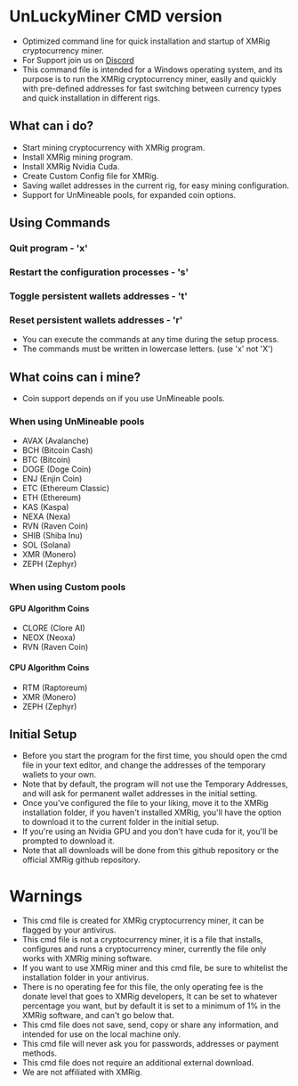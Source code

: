 # UnLuckyMiner CMD version
- Optimized command line for quick installation and startup of XMRig cryptocurrency miner.
- For Support join us on [Discord](https://discord.gg/gtH9nkGrHu)
- This command file is intended for a Windows operating system, and its purpose is to run the XMRig cryptocurrency miner, easily and quickly with pre-defined addresses for fast switching between currency types and quick installation in different rigs.

## What can i do?
- Start mining cryptocurrency with XMRig program.
- Install XMRig mining program.
- Install XMRig Nvidia Cuda.
- Create Custom Config file for XMRig.
- Saving wallet addresses in the current rig, for easy mining configuration.
- Support for UnMineable pools, for expanded coin options.

## Using Commands
### Quit program - 'x'
### Restart the configuration processes - 's'
### Toggle persistent wallets addresses - 't'
### Reset persistent wallets addresses - 'r'
- You can execute the commands at any time during the setup process.
- The commands must be written in lowercase letters. (use 'x' not 'X')

## What coins can i mine?
- Coin support depends on if you use UnMineable pools.
### When using UnMineable pools
- AVAX (Avalanche)
- BCH (Bitcoin Cash)
- BTC (Bitcoin)
- DOGE (Doge Coin)
- ENJ (Enjin Coin)
- ETC (Ethereum Classic)
- ETH (Ethereum)
- KAS (Kaspa)
- NEXA (Nexa)
- RVN (Raven Coin)
- SHIB (Shiba Inu)
- SOL (Solana)
- XMR (Monero)
- ZEPH (Zephyr)
### When using Custom pools
#### GPU Algorithm Coins
- CLORE (Clore AI)
- NEOX (Neoxa)
- RVN (Raven Coin)
#### CPU Algorithm Coins
- RTM (Raptoreum)
- XMR (Monero)
- ZEPH (Zephyr)

## Initial Setup
- Before you start the program for the first time, you should open the cmd file in your text editor, and change the addresses of the temporary wallets to your own.
- Note that by default, the program will not use the Temporary Addresses, and will ask for permanent wallet addresses in the initial setting.
- Once you've configured the file to your liking, move it to the XMRig installation folder, if you haven't installed XMRig, you'll have the option to download it to the current folder in the initial setup.
- If you're using an Nvidia GPU and you don't have cuda for it, you'll be prompted to download it.
- Note that all downloads will be done from this github repository or the official XMRig github repository.

# Warnings
- This cmd file is created for XMRig cryptocurrency miner, it can be flagged by your antivirus.
- This cmd file is not a cryptocurrency miner, it is a file that installs, configures and runs a cryptocurrency miner, currently the file only works with XMRig mining software.
- If you want to use XMRig miner and this cmd file, be sure to whitelist the installation folder in your antivirus.
- There is no operating fee for this file, the only operating fee is the donate level that goes to XMRig developers, It can be set to whatever percentage you want, but by default it is set to a minimum of 1% in the XMRig software, and can't go below that.
- This cmd file does not save, send, copy or share any information, and intended for use on the local machine only.
- This cmd file will never ask you for passwords, addresses or payment methods.
- This cmd file does not require an additional external download.
- We are not affiliated with XMRig.
